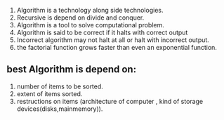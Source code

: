 1. Algorithm is a technology along side technologies.
2. Recursive is depend on divide and conquer.
3. Algorithm is a tool to solve computational problem.
4. Algorithm is said to be correct if it halts with correct output
5. Incorrect algorithm may not halt at all or halt with incorrect output.
6. the factorial function grows faster than even an exponential function.

## best Algorithm is depend on:
1. number of items to be sorted.
2. extent of items sorted.
3. restructions on items (architecture of computer , kind of storage devices(disks,mainmemory)).
  
  
  
